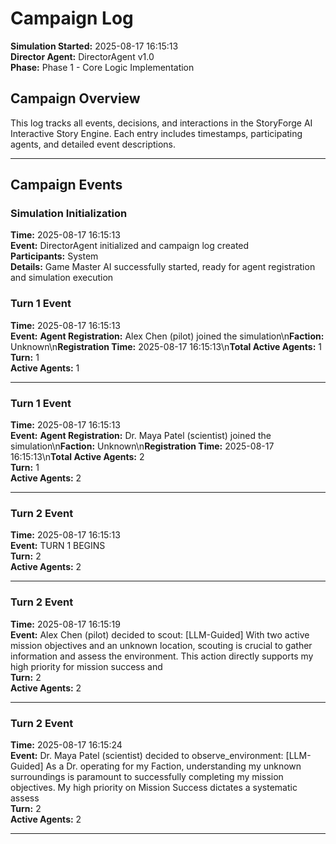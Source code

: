 # Campaign Log

**Simulation Started:** 2025-08-17 16:15:13  
**Director Agent:** DirectorAgent v1.0  
**Phase:** Phase 1 - Core Logic Implementation  

## Campaign Overview

This log tracks all events, decisions, and interactions in the StoryForge AI Interactive Story Engine.
Each entry includes timestamps, participating agents, and detailed event descriptions.

---

## Campaign Events

### Simulation Initialization
**Time:** 2025-08-17 16:15:13  
**Event:** DirectorAgent initialized and campaign log created  
**Participants:** System  
**Details:** Game Master AI successfully started, ready for agent registration and simulation execution


### Turn 1 Event
**Time:** 2025-08-17 16:15:13  
**Event:** **Agent Registration:** Alex Chen (pilot) joined the simulation\n**Faction:** Unknown\n**Registration Time:** 2025-08-17 16:15:13\n**Total Active Agents:** 1  
**Turn:** 1  
**Active Agents:** 1  

---

### Turn 1 Event
**Time:** 2025-08-17 16:15:13  
**Event:** **Agent Registration:** Dr. Maya Patel (scientist) joined the simulation\n**Faction:** Unknown\n**Registration Time:** 2025-08-17 16:15:13\n**Total Active Agents:** 2  
**Turn:** 1  
**Active Agents:** 2  

---

### Turn 2 Event
**Time:** 2025-08-17 16:15:13  
**Event:** TURN 1 BEGINS  
**Turn:** 2  
**Active Agents:** 2  

---

### Turn 2 Event
**Time:** 2025-08-17 16:15:19  
**Event:** Alex Chen (pilot) decided to scout: [LLM-Guided] With two active mission objectives and an unknown location, scouting is crucial to gather information and assess the environment. This action directly supports my high priority for mission success and  
**Turn:** 2  
**Active Agents:** 2  

---

### Turn 2 Event
**Time:** 2025-08-17 16:15:24  
**Event:** Dr. Maya Patel (scientist) decided to observe_environment: [LLM-Guided] As a Dr. operating for my Faction, understanding my unknown surroundings is paramount to successfully completing my mission objectives. My high priority on Mission Success dictates a systematic assess  
**Turn:** 2  
**Active Agents:** 2  

---
